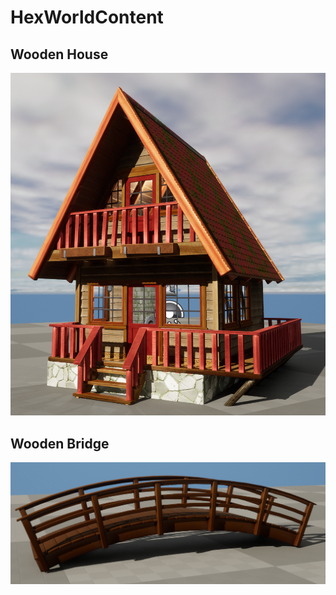# HexWorldContent

## Wooden House

![Wooden House](https://raw.githubusercontent.com/3vilM33pl3/HexWorldContent/master/Content/WoodenHouse/WoodenHouse.png?token=AMQEGNIQN6PTFL2QW4IY4RDBICCQM)

## Wooden Bridge

![Wooden Bridge](https://raw.githubusercontent.com/3vilM33pl3/HexWorldContent/master/Content/WoodenBridge/WoodenBridge.png?token=AMQEGNNPP3D75LDOKBCBSZTBICDCO)
